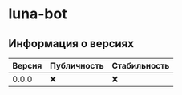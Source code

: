 # luna-bot

## Информация о версиях

| Версия | Публичность | Стабильность |
| ------- | ------------------ | ------- |
| 0.0.0 | :x: | :x: |
